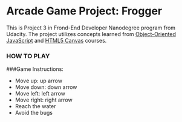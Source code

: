 Arcade Game Project: Frogger
===============================
This is Project 3 in Frond-End Developer Nanodegree program from Udacity. The project utilizes concepts learned from [Object-Oriented JavaScript](https://www.udacity.com/course/viewer#!/c-ud015-nd) and [HTML5 Canvas](https://www.udacity.com/course/viewer#!/c-ud292-nd) courses.

### HOW TO PLAY

###Game Instructions:
* Move up: up arrow
* Move down: down arrow
* Move left: left arrow
* Move right: right arrow
* Reach the water
* Avoid the bugs

